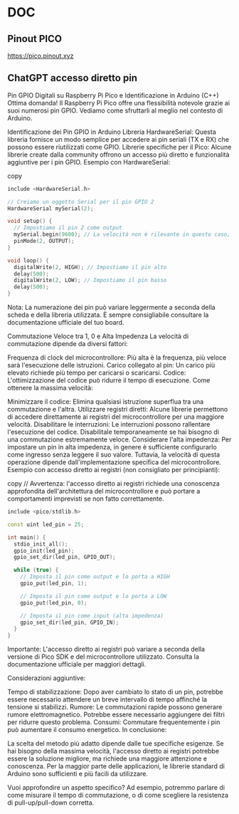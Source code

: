 # DOC

## Pinout PICO

<https://pico.pinout.xyz>

## ChatGPT accesso diretto pin

Pin GPIO Digitali su Raspberry Pi Pico e Identificazione in Arduino (C++)
Ottima domanda! Il Raspberry Pi Pico offre una flessibilità notevole grazie ai suoi numerosi pin GPIO. Vediamo come sfruttarli al meglio nel contesto di Arduino.

Identificazione dei Pin GPIO in Arduino
Libreria HardwareSerial: Questa libreria fornisce un modo semplice per accedere ai pin seriali (TX e RX) che possono essere riutilizzati come GPIO.
Librerie specifiche per il Pico: Alcune librerie create dalla community offrono un accesso più diretto e funzionalità aggiuntive per i pin GPIO.
Esempio con HardwareSerial:

copy

```cpp
include <HardwareSerial.h>

// Creiamo un oggetto Serial per il pin GPIO 2
HardwareSerial mySerial(2);

void setup() {
  // Impostiamo il pin 2 come output
  mySerial.begin(9600); // La velocità non è rilevante in questo caso, serve solo per inizializzare
  pinMode(2, OUTPUT);
}

void loop() {
  digitalWrite(2, HIGH); // Impostiamo il pin alto
  delay(500);
  digitalWrite(2, LOW); // Impostiamo il pin basso
  delay(500);
}
```

Nota: La numerazione dei pin può variare leggermente a seconda della scheda e della libreria utilizzata. È sempre consigliabile consultare la documentazione ufficiale del tuo board.

Commutazione Veloce tra 1, 0 e Alta Impedenza
La velocità di commutazione dipende da diversi fattori:

Frequenza di clock del microcontrollore: Più alta è la frequenza, più veloce sarà l'esecuzione delle istruzioni.
Carico collegato al pin: Un carico più elevato richiede più tempo per caricarsi o scaricarsi.
Codice: L'ottimizzazione del codice può ridurre il tempo di esecuzione.
Come ottenere la massima velocità:

Minimizzare il codice: Elimina qualsiasi istruzione superflua tra una commutazione e l'altra.
Utilizzare registri diretti: Alcune librerie permettono di accedere direttamente ai registri del microcontrollore per una maggiore velocità.
Disabilitare le interruzioni: Le interruzioni possono rallentare l'esecuzione del codice. Disabilitale temporaneamente se hai bisogno di una commutazione estremamente veloce.
Considerare l'alta impedenza: Per impostare un pin in alta impedenza, in genere è sufficiente configurarlo come ingresso senza leggere il suo valore. Tuttavia, la velocità di questa operazione dipende dall'implementazione specifica del microcontrollore.
Esempio con accesso diretto ai registri (non consigliato per principianti):

copy
// Avvertenza: l'accesso diretto ai registri richiede una conoscenza approfondita dell'architettura del microcontrollore e può portare a comportamenti imprevisti se non fatto correttamente.

```cpp
include <pico/stdlib.h>

const uint led_pin = 25;

int main() {
  stdio_init_all();
  gpio_init(led_pin);
  gpio_set_dir(led_pin, GPIO_OUT);

  while (true) {
    // Imposta il pin come output e lo porta a HIGH
    gpio_put(led_pin, 1);

    // Imposta il pin come output e lo porta a LOW
    gpio_put(led_pin, 0);

    // Imposta il pin come input (alta impedenza)
    gpio_set_dir(led_pin, GPIO_IN);
  }
}
```

Importante: L'accesso diretto ai registri può variare a seconda della versione di Pico SDK e del microcontrollore utilizzato. Consulta la documentazione ufficiale per maggiori dettagli.

Considerazioni aggiuntive:

Tempo di stabilizzazione: Dopo aver cambiato lo stato di un pin, potrebbe essere necessario attendere un breve intervallo di tempo affinché la tensione si stabilizzi.
Rumore: Le commutazioni rapide possono generare rumore elettromagnetico. Potrebbe essere necessario aggiungere dei filtri per ridurre questo problema.
Consumi: Commutare frequentemente i pin può aumentare il consumo energetico.
In conclusione:

La scelta del metodo più adatto dipende dalle tue specifiche esigenze. Se hai bisogno della massima velocità, l'accesso diretto ai registri potrebbe essere la soluzione migliore, ma richiede una maggiore attenzione e conoscenza. Per la maggior parte delle applicazioni, le librerie standard di Arduino sono sufficienti e più facili da utilizzare.

Vuoi approfondire un aspetto specifico? Ad esempio, potremmo parlare di come misurare il tempo di commutazione, o di come scegliere la resistenza di pull-up/pull-down corretta.
